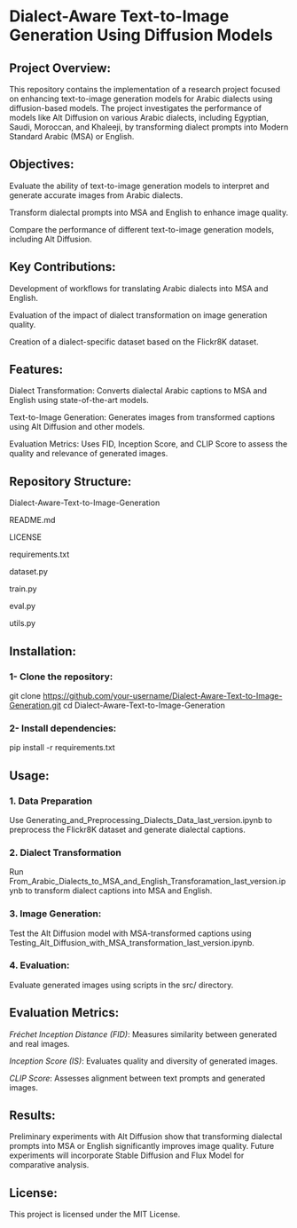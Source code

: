 # Dialect-Aware Text-to-Image Generation Using Diffusion Models

## Project Overview:

This repository contains the implementation of a research project focused on enhancing text-to-image generation models for Arabic dialects using diffusion-based models. The project investigates the performance of models like Alt Diffusion on various Arabic dialects, including Egyptian, Saudi, Moroccan, and Khaleeji, by transforming dialect prompts into Modern Standard Arabic (MSA) or English.


## Objectives:

Evaluate the ability of text-to-image generation models to interpret and generate accurate images from Arabic dialects.

Transform dialectal prompts into MSA and English to enhance image quality.

Compare the performance of different text-to-image generation models, including Alt Diffusion.

## Key Contributions:

Development of workflows for translating Arabic dialects into MSA and English.

Evaluation of the impact of dialect transformation on image generation quality.

Creation of a dialect-specific dataset based on the Flickr8K dataset.


## Features:

Dialect Transformation: Converts dialectal Arabic captions to MSA and English using state-of-the-art models.

Text-to-Image Generation: Generates images from transformed captions using Alt Diffusion and other models.

Evaluation Metrics: Uses FID, Inception Score, and CLIP Score to assess the quality and relevance of generated images.

## Repository Structure:

Dialect-Aware-Text-to-Image-Generation

README.md

LICENSE

requirements.txt

dataset.py

train.py

eval.py

utils.py

## Installation:

### 1- Clone the repository:

git clone https://github.com/your-username/Dialect-Aware-Text-to-Image-Generation.git
cd Dialect-Aware-Text-to-Image-Generation

### 2- Install dependencies:

pip install -r requirements.txt

## Usage:

### 1. Data Preparation

Use Generating_and_Preprocessing_Dialects_Data_last_version.ipynb to preprocess the Flickr8K dataset and generate dialectal captions.


### 2. Dialect Transformation

Run From_Arabic_Dialects_to_MSA_and_English_Transforamation_last_version.ipynb to transform dialect captions into MSA and English.

### 3. Image Generation:

Test the Alt Diffusion model with MSA-transformed captions using Testing_Alt_Diffusion_with_MSA_transformation_last_version.ipynb.

### 4. Evaluation:

Evaluate generated images using scripts in the src/ directory.

## Evaluation Metrics:

*Fréchet Inception Distance (FID)*: Measures similarity between generated and real images.

*Inception Score (IS)*: Evaluates quality and diversity of generated images.

*CLIP Score*: Assesses alignment between text prompts and generated images.

## Results:

Preliminary experiments with Alt Diffusion show that transforming dialectal prompts into MSA or English significantly improves image quality. Future experiments will incorporate Stable Diffusion and Flux Model for comparative analysis.

## License:

This project is licensed under the MIT License.


